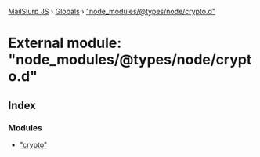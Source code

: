 [MailSlurp JS](../README.md) › [Globals](../globals.md) › ["node_modules/@types/node/crypto.d"](_node_modules__types_node_crypto_d_.md)

# External module: "node_modules/@types/node/crypto.d"

## Index

### Modules

* ["crypto"](_node_modules__types_node_crypto_d_._crypto_.md)
